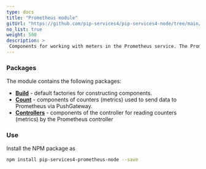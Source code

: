 ```yaml
---
type: docs
title: "Prometheus module"
gitUrl: "https://github.com/pip-services4/pip-services4-node/tree/main/pip-services4-prometheus-node"
no_list: true
weight: 500
description: > 
 Components for working with meters in the Prometheus service. The PrometheusCounters and PrometheusMetricsController components allow you to work both, in client mode through PushGateway and as a service.
---
```


### Packages

The module contains the following packages:
- [**Build**](build) - default factories for constructing components.
- [**Count**](count) - components of counters (metrics) used to send data to Prometheus via PushGateway.
- [**Controllers**](controllers) - components of the controller for reading counters (metrics) by the Prometheus controller


### Use

Install the NPM package as
```bash
npm install pip-services4-prometheus-node --save
```

